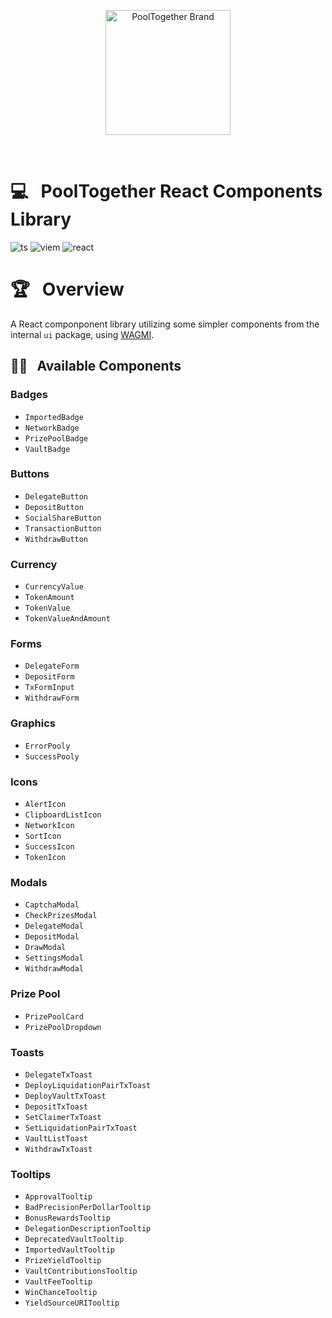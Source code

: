 <p align="center">
  <a href="https://github.com/pooltogether/pooltogether--brand-assets">
    <img src="https://github.com/pooltogether/pooltogether--brand-assets/blob/977e03604c49c63314450b5d432fe57d34747c66/logo/pooltogether-logo--purple-gradient.png?raw=true" alt="PoolTogether Brand" style="max-width:100%;" width="200">
  </a>
</p>

<br />

# 💻 &nbsp; PoolTogether React Components Library

![ts](https://img.shields.io/badge/typescript-%23007ACC.svg?style=flat&logo=typescript&logoColor=white)
![viem](https://img.shields.io/static/v1?label&logo=v&logoColor=white&message=viem&color=gray)
![react](https://img.shields.io/badge/react-%2320232a.svg?style=flat&logo=react&logoColor=%2361DAFB)

# 🏆 &nbsp; Overview

A React componponent library utilizing some simpler components from the internal `ui` package, using [WAGMI](https://wagmi.sh/).

## 🐱‍👤 &nbsp; Available Components

### Badges

- `ImportedBadge`
- `NetworkBadge`
- `PrizePoolBadge`
- `VaultBadge`

### Buttons

- `DelegateButton`
- `DepositButton`
- `SocialShareButton`
- `TransactionButton`
- `WithdrawButton`

### Currency

- `CurrencyValue`
- `TokenAmount`
- `TokenValue`
- `TokenValueAndAmount`

### Forms

- `DelegateForm`
- `DepositForm`
- `TxFormInput`
- `WithdrawForm`

### Graphics

- `ErrorPooly`
- `SuccessPooly`

### Icons

- `AlertIcon`
- `ClipboardListIcon`
- `NetworkIcon`
- `SortIcon`
- `SuccessIcon`
- `TokenIcon`

### Modals

- `CaptchaModal`
- `CheckPrizesModal`
- `DelegateModal`
- `DepositModal`
- `DrawModal`
- `SettingsModal`
- `WithdrawModal`

### Prize Pool

- `PrizePoolCard`
- `PrizePoolDropdown`

### Toasts

- `DelegateTxToast`
- `DeployLiquidationPairTxToast`
- `DeployVaultTxToast`
- `DepositTxToast`
- `SetClaimerTxToast`
- `SetLiquidationPairTxToast`
- `VaultListToast`
- `WithdrawTxToast`

### Tooltips

- `ApprovalTooltip`
- `BadPrecisionPerDollarTooltip`
- `BonusRewardsTooltip`
- `DelegationDescriptionTooltip`
- `DeprecatedVaultTooltip`
- `ImportedVaultTooltip`
- `PrizeYieldTooltip`
- `VaultContributionsTooltip`
- `VaultFeeTooltip`
- `WinChanceTooltip`
- `YieldSourceURITooltip`
